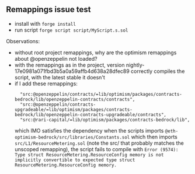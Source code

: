 ## Remappings issue test

- install with `forge install`
- run script `forge script script/MyScript.s.sol`

Observations:

- without root project remappings, why are the optimism remappings about @openzeppelin not loaded?
- with the remappings as in the project, version nightly-17e0981a071fbd3b5a0a59affb4d638a28dfec89 correctly compiles the script, with the latest stable it doesn't
- if I add these remappings:
  ```
    "src:@openzeppelin/contracts/=lib/optimism/packages/contracts-bedrock/lib/openzeppelin-contracts/contracts",
    "src:@openzeppelin/contracts-upgradeable/=lib/optimism/packages/contracts-bedrock/lib/openzeppelin-contracts-upgradeable/contracts",
    "src:@rari-capital/=lib/optimism/packages/contracts-bedrock/lib",
  ```
  which IMO satisfies the dependency when the scripts imports `@eth-optimism-bedrock/src/libraries/Constants.sol` which then imports `src/L1/ResourceMetering.sol` (note the src/ that probably matches the unscoped remapping), the script fails to compile with `Error (9574): Type struct ResourceMetering.ResourceConfig memory is not implicitly convertible to expected type struct ResourceMetering.ResourceConfig memory.`
